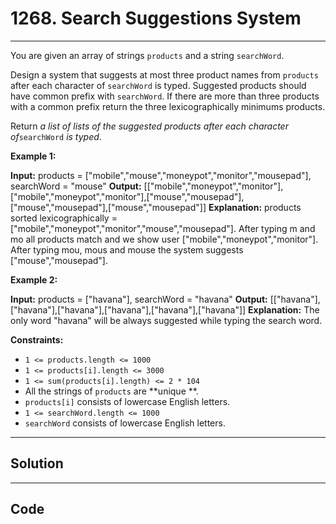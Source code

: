 # 1268. Search Suggestions System

---

You are given an array of strings `products` and a string `searchWord`.

Design a system that suggests at most three product names from `products` after each character of `searchWord` is typed. Suggested products should have common prefix with `searchWord`. If there are more than three products with a common prefix return the three lexicographically minimums products.

Return _a list of lists of the suggested products after each character of_`searchWord` _is typed_.

 

**Example 1:**


**Input:** products = ["mobile","mouse","moneypot","monitor","mousepad"], searchWord = "mouse"
**Output:** [["mobile","moneypot","monitor"],["mobile","moneypot","monitor"],["mouse","mousepad"],["mouse","mousepad"],["mouse","mousepad"]]
**Explanation:** products sorted lexicographically = ["mobile","moneypot","monitor","mouse","mousepad"].
After typing m and mo all products match and we show user ["mobile","moneypot","monitor"].
After typing mou, mous and mouse the system suggests ["mouse","mousepad"].


**Example 2:**


**Input:** products = ["havana"], searchWord = "havana"
**Output:** [["havana"],["havana"],["havana"],["havana"],["havana"],["havana"]]
**Explanation:** The only word "havana" will be always suggested while typing the search word.


 

**Constraints:**

  * `1 <= products.length <= 1000`
  * `1 <= products[i].length <= 3000`
  * `1 <= sum(products[i].length) <= 2 * 104`
  * All the strings of `products` are **unique **.
  * `products[i]` consists of lowercase English letters.
  * `1 <= searchWord.length <= 1000`
  * `searchWord` consists of lowercase English letters.

---

## Solution



---

## Code
```python


```